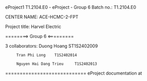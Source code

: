 eProject1
T1.2104.E0 - eProject - Group 6
Batch no.: T1.2104.E0

CENTER NAME: ACE-HCMC-2-FPT

Project title: Harvel Electric

========> Group 6 <=========

3 collaborators:
         Duong Hoang       ST1S2402009

         Tran Phi Long    T1S2402014
         
         Nguyen Hai Dang Trieu     T1S2402013

============================
eProject documentation at 